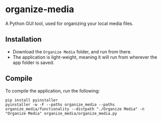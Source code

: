 # organize-media
A Python GUI tool, used for organizing your local media files.

## Installation
- Download the `Organize Media` folder, and run from  there.
- The application is light-weight, meaning it will run from wherever the app folder is saved.

## Compile
To compile the application, run the following:
```
pip install pyinstaller
pyinstaller -w -F --paths organize_media --paths organize_media/functionality --distpath "./Organize Media" -n "Organize Media" organize_media/organize_media.py
```
